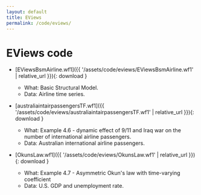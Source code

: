 ```yaml
---
layout: default
title: EViews
permalink: /code/eviews/
---
```


# EViews code

-   [EViewsBsmAirline.wf1]({{ '/assets/code/eviews/EViewsBsmAirline.wf1' \| relative_url }}){: download }
    -   What: Basic Structural Model.
    -   Data: Airline time series.
    
-   [australiaintairpassengersTF.wf1]({{ '/assets/code/eviews/australiaintairpassengersTF.wf1' \| relative_url }}){: download }
    -   What: Example 4.6 - dynamic effect of 9/11 and Iraq war on the number of international airline passengers.
    -   Data: Australian international airline passengers.
    
-   [OkunsLaw.wf1]({{ '/assets/code/eviews/OkunsLaw.wf1' \| relative_url }}){: download }
    -   What: Example 4.7 - Asymmetric Okun's law with time-varying coefficient
    -   Data: U.S. GDP and unemployment rate.
